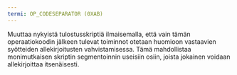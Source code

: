 ```yaml
---
termi: OP_CODESEPARATOR (0XAB)
---
```


Muuttaa nykyistä tulostusskriptiä ilmaisemalla, että vain tämän operaatiokoodin jälkeen tulevat toiminnot otetaan huomioon vastaavien syötteiden allekirjoitusten vahvistamisessa. Tämä mahdollistaa monimutkaisen skriptin segmentoinnin useisiin osiin, joista jokainen voidaan allekirjoittaa itsenäisesti.